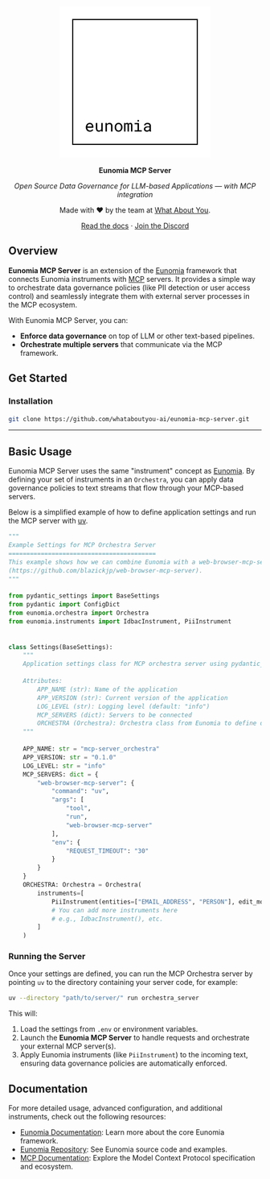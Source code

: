 <div align="center" style="margin-bottom: 1em;">

<img src="https://raw.githubusercontent.com/whataboutyou-ai/eunomia/be03ef57ade3686e6ae7e34227babbea2ae6a04d/docs/assets/logo.svg" alt="Eunomia Logo" width="300"></img>

**Eunomia MCP Server**

*Open Source Data Governance for LLM-based Applications — with MCP integration*

Made with ❤ by the team at [What About You][whataboutyou-website].

[Read the docs][eunomia-docs] · [Join the Discord][discord]

</div>


## Overview

**Eunomia MCP Server** is an extension of the [Eunomia][eunomia-repo] framework that connects Eunomia instruments with [MCP][mcp-docs] servers. It provides a simple way to orchestrate data governance policies (like PII detection or user access control) and seamlessly integrate them with external server processes in the MCP ecosystem.

With Eunomia MCP Server, you can:

- **Enforce data governance** on top of LLM or other text-based pipelines.
- **Orchestrate multiple servers** that communicate via the MCP framework.


## Get Started

### Installation

```bash
git clone https://github.com/whataboutyou-ai/eunomia-mcp-server.git
```

---

## Basic Usage

Eunomia MCP Server uses the same "instrument" concept as [Eunomia][eunomia-repo]. By defining your set of instruments in an `Orchestra`, you can apply data governance policies to text streams that flow through your MCP-based servers.

Below is a simplified example of how to define application settings and run the MCP server with [uv][uv-docs].

```python
"""
Example Settings for MCP Orchestra Server
=========================================
This example shows how we can combine Eunomia with a web-browser-mcp-server
(https://github.com/blazickjp/web-browser-mcp-server).
"""

from pydantic_settings import BaseSettings
from pydantic import ConfigDict
from eunomia.orchestra import Orchestra
from eunomia.instruments import IdbacInstrument, PiiInstrument


class Settings(BaseSettings):
    """
    Application settings class for MCP orchestra server using pydantic_settings.

    Attributes:
        APP_NAME (str): Name of the application
        APP_VERSION (str): Current version of the application
        LOG_LEVEL (str): Logging level (default: "info")
        MCP_SERVERS (dict): Servers to be connected
        ORCHESTRA (Orchestra): Orchestra class from Eunomia to define data governance policies
    """

    APP_NAME: str = "mcp-server_orchestra"
    APP_VERSION: str = "0.1.0"
    LOG_LEVEL: str = "info"
    MCP_SERVERS: dict = {
        "web-browser-mcp-server": {
            "command": "uv",
            "args": [
                "tool",
                "run",
                "web-browser-mcp-server"
            ],
            "env": {
                "REQUEST_TIMEOUT": "30"
            }
        }
    }
    ORCHESTRA: Orchestra = Orchestra(
        instruments=[
            PiiInstrument(entities=["EMAIL_ADDRESS", "PERSON"], edit_mode="replace"),
            # You can add more instruments here
            # e.g., IdbacInstrument(), etc.
        ]
    )
```

### Running the Server

Once your settings are defined, you can run the MCP Orchestra server by pointing `uv` to the directory containing your server code, for example:

```bash
uv --directory "path/to/server/" run orchestra_server
```

This will:

1. Load the settings from `.env` or environment variables.
2. Launch the **Eunomia MCP Server** to handle requests and orchestrate your external MCP server(s).
3. Apply Eunomia instruments (like `PiiInstrument`) to the incoming text, ensuring data governance policies are automatically enforced.


## Documentation

For more detailed usage, advanced configuration, and additional instruments, check out the following resources:

- [Eunomia Documentation][eunomia-docs]: Learn more about the core Eunomia framework.
- [Eunomia Repository][eunomia-repo]: See Eunomia source code and examples.
- [MCP Documentation][mcp-docs]: Explore the Model Context Protocol specification and ecosystem.


[whataboutyou-website]: https://whataboutyou.ai
[eunomia-repo]: https://github.com/whataboutyou-ai/eunomia
[eunomia-docs]: https://whataboutyou-ai.github.io/eunomia/
[mcp-docs]: https://modelcontextprotocol.io/
[uv-docs]: https://docs.astral.sh/uv/
[discord]: https://discord.gg/TyhGZtzg3G
